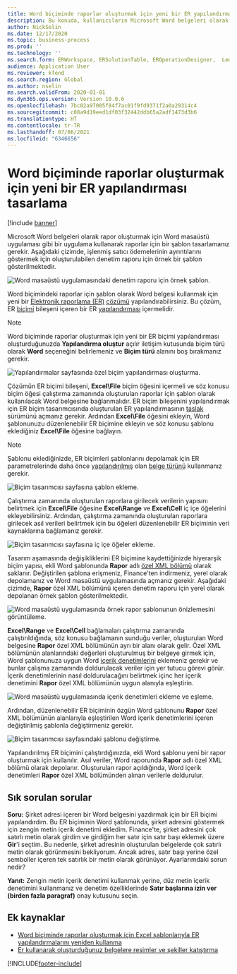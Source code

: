 ```yaml
---
title: Word biçiminde raporlar oluşturmak için yeni bir ER yapılandırması tasarlama
description: Bu konuda, kullanıcıların Microsoft Word belgeleri olarak rapor oluşturmak için yeni bir Elektronik raporlama (ER) biçimini nasıl yapılandırabileceği açıklanmaktadır.
author: NickSelin
ms.date: 12/17/2020
ms.topic: business-process
ms.prod: ''
ms.technology: ''
ms.search.form: ERWorkspace, ERSolutionTable, EROperationDesigner,  LedgerJournalTable, LedgerJournalTransVendPaym
audience: Application User
ms.reviewer: kfend
ms.search.region: Global
ms.author: nselin
ms.search.validFrom: 2020-01-01
ms.dyn365.ops.version: Version 10.0.6
ms.openlocfilehash: 7bc02a97005f84f7ac01f9fd9371f2a0a29314c4
ms.sourcegitcommit: c08a9d19eed1df03f32442ddb65a2adf1473d3b6
ms.translationtype: HT
ms.contentlocale: tr-TR
ms.lasthandoff: 07/06/2021
ms.locfileid: "6346656"
---
```

# <a name="design-a-new-er-configuration-to-generate-reports-in-word-format"></a>Word biçiminde raporlar oluşturmak için yeni bir ER yapılandırması tasarlama

[!include [banner](../includes/banner.md)]

Microsoft Word belgeleri olarak rapor oluşturmak için Word masaüstü uygulaması gibi bir uygulama kullanarak raporlar için bir şablon tasarlamanız gerekir. Aşağıdaki çizimde, işlenmiş satıcı ödemelerinin ayrıntılarını göstermek için oluşturulabilen denetim raporu için örnek bir şablon gösterilmektedir.

![Word masaüstü uygulamasındaki denetim raporu için örnek şablon.](./media/er-design-configuration-word-image1.png)

Word biçimindeki raporlar için şablon olarak Word belgesi kullanmak için yeni bir [Elektronik raporlama (ER)](general-electronic-reporting.md) [çözümü](er-quick-start1-new-solution.md) yapılandırabilirsiniz. Bu çözüm, ER [biçimi](general-electronic-reporting.md#FormatComponentOutbound) bileşeni içeren bir ER [yapılandırması](general-electronic-reporting.md#Configuration) içermelidir.

> [!NOTE]
> Word biçiminde raporlar oluşturmak için yeni bir ER biçimi yapılandırması oluşturduğunuzda **Yapılandırma oluştur** açılır iletişim kutusunda biçim türü olarak **Word** seçeneğini belirlemeniz ve **Biçim türü** alanını boş bırakmanız gerekir.

![Yapılandırmalar sayfasında özel biçim yapılandırması oluşturma.](./media/er-design-configuration-word-image2.gif)

Çözümün ER biçimi bileşeni, **Excel\\File** biçim öğesini içermeli ve söz konusu biçim öğesi çalıştırma zamanında oluşturulan raporlar için şablon olarak kullanılacak Word belgesine bağlanmalıdır. ER biçim bileşenini yapılandırmak için ER biçim tasarımcısında oluşturulan ER yapılandırmasının [taslak](general-electronic-reporting.md#component-versioning) sürümünü açmanız gerekir. Ardından **Excel\\File** öğesini ekleyin, Word şablonunuzu düzenlenebilir ER biçimine ekleyin ve söz konusu şablonu eklediğiniz **Excel\\File** öğesine bağlayın.

> [!NOTE]
> Şablonu eklediğinizde, ER biçimleri şablonlarını depolamak için ER parametrelerinde daha önce [yapılandırılmış](electronic-reporting-er-configure-parameters.md#parameters-to-manage-documents) olan [belge türünü](../../fin-ops/organization-administration/configure-document-management.md#configure-document-types) kullanmanız gerekir.

![Biçim tasarımcısı sayfasına şablon ekleme.](./media/er-design-configuration-word-image3.gif)

Çalıştırma zamanında oluşturulan raporlara girilecek verilerin yapısını belirtmek için **Excel\\File** öğesine **Excel\\Range** ve **Excel\\Cell** iç içe öğelerini ekleyebilirsiniz. Ardından, çalıştırma zamanında oluşturulan raporlara girilecek asıl verileri belirtmek için bu öğeleri düzenlenebilir ER biçiminin veri kaynaklarına bağlamanız gerekir.

![Biçim tasarımcısı sayfasına iç içe öğeler ekleme.](./media/er-design-configuration-word-image4.gif)

Tasarım aşamasında değişikliklerini ER biçimine kaydettiğinizde hiyerarşik biçim yapısı, ekli Word şablonunda **Rapor** adlı [özel XML bölümü](/visualstudio/vsto/custom-xml-parts-overview?view=vs-2019) olarak saklanır. Değiştirilen şablona erişmeniz, Finance'ten indirmeniz, yerel olarak depolamanız ve Word masaüstü uygulamasında açmanız gerekir. Aşağıdaki çizimde, **Rapor** özel XML bölümünü içeren denetim raporu için yerel olarak depolanan örnek şablon gösterilmektedir.

![Word masaüstü uygulamasında örnek rapor şablonunun önizlemesini görüntüleme.](./media/er-design-configuration-word-image5.gif)

**Excel\\Range** ve **Excel\\Cell** bağlamaları çalıştırma zamanında çalıştırıldığında, söz konusu bağlamanın sunduğu veriler, oluşturulan Word belgesine **Rapor** özel XML bölümünün ayrı bir alanı olarak gelir. Özel XML bölümünün alanlarındaki değerleri oluşturulmuş bir belgeye girmek için, Word şablonunuza uygun Word [içerik denetimlerini](/office/client-developer/word/content-controls-in-word) eklemeniz gerekir ve bunlar çalışma zamanında doldurulacak veriler için yer tutucu görevi görür. İçerik denetimlerinin nasıl doldurulacağını belirtmek içinc her içerik denetimini **Rapor** özel XML bölümünün uygun alanıyla eşleştirin.

![Word masaüstü uygulamasında içerik denetimleri ekleme ve eşleme.](./media/er-design-configuration-word-image6.gif)

Ardından, düzenlenebilir ER biçiminin özgün Word şablonunu **Rapor** özel XML bölümünün alanlarıyla eşleştirilen Word içerik denetimlerini içeren değiştirilmiş şablonla değiştirmeniz gerekir.

![Biçim tasarımcısı sayfasındaki şablonu değiştirme.](./media/er-design-configuration-word-image7.gif)

Yapılandırılmış ER biçimini çalıştırdığınızda, ekli Word şablonu yeni bir rapor oluşturmak için kullanılır. Asıl veriler, Word raporunda **Rapor** adlı özel XML bölümü olarak depolanır. Oluşturulan rapor açıldığında, Word içerik denetimleri **Rapor** özel XML bölümünden alınan verilerle doldurulur.

## <a name="frequently-asked-questions"></a>Sık sorulan sorular

**Soru:** Şirket adresi içeren bir Word belgesini yazdırmak için bir ER biçimi yapılandırdım. Bu ER biçiminin Word şablonunda, şirket adresini göstermek için zengin metin içerik denetimi ekledim. Finance'te, şirket adresini çok satırlı metin olarak girdim ve girdiğim her satır için satır başı eklemek üzere **Gir**'i seçtim. Bu nedenle, şirket adresinin oluşturulan belgelerde çok satırlı metin olarak görünmesini bekliyorum. Ancak adres, satır başı yerine özel semboller içeren tek satırlık bir metin olarak görünüyor. Ayarlarımdaki sorun nedir?

**Yanıt:** Zengin metin içerik denetimi kullanmak yerine, düz metin içerik denetimini kullanmanız ve denetim özelliklerinde **Satır başlarına izin ver (birden fazla paragraf)** onay kutusunu seçin.

## <a name="additional-resources"></a>Ek kaynaklar

- [Word biçiminde raporlar oluşturmak için Excel şablonlarıyla ER yapılandırmalarını yeniden kullanma](./tasks/er-design-configuration-word-2016-11.md)
- [Er kullanarak oluşturduğunuz belgelere resimler ve şekiller katıştırma](electronic-reporting-embed-images-shapes.md#embed-an-image-in-a-word-document)


[!INCLUDE[footer-include](../../../includes/footer-banner.md)]